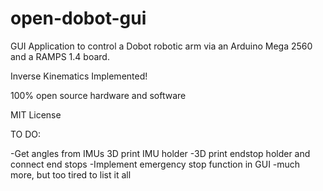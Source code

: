 # open-dobot-gui
GUI Application to control a Dobot robotic arm via an Arduino Mega 2560 and a RAMPS 1.4 board. 

Inverse Kinematics Implemented!

100% open source hardware and software

MIT License

TO DO:

-Get angles from IMUs
3D print IMU holder
-3D print endstop holder and connect end stops
-Implement emergency stop function in GUI
-much more, but too tired to list it all

